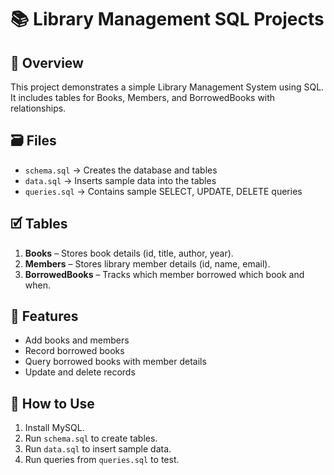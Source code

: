 # 📚 Library Management SQL Projects

## 📝 Overview
This project demonstrates a simple Library Management System using SQL.
It includes tables for Books, Members, and BorrowedBooks with relationships.

## 🗃️ Files
- `schema.sql` → Creates the database and tables  
- `data.sql` → Inserts sample data into the tables  
- `queries.sql` → Contains sample SELECT, UPDATE, DELETE queries  

## 🗹 Tables
1. **Books** – Stores book details (id, title, author, year).  
2. **Members** – Stores library member details (id, name, email).  
3. **BorrowedBooks** – Tracks which member borrowed which book and when.

## 🔖 Features
- Add books and members  
- Record borrowed books  
- Query borrowed books with member details  
- Update and delete records  

## 🚀 How to Use
1. Install MySQL.  
2. Run `schema.sql` to create tables.  
3. Run `data.sql` to insert sample data.  
4. Run queries from `queries.sql` to test. 
